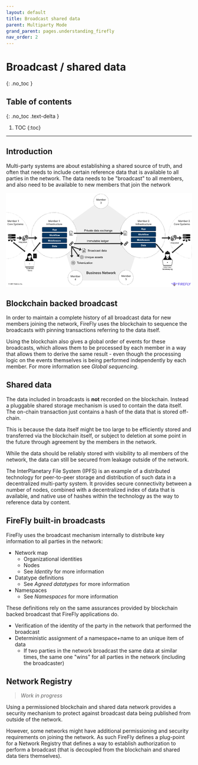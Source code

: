 ```yaml
---
layout: default
title: Broadcast shared data
parent: Multiparty Mode
grand_parent: pages.understanding_firefly
nav_order: 2
---
```


# Broadcast / shared data
{: .no_toc }

## Table of contents
{: .no_toc .text-delta }

1. TOC
{:toc}

---

## Introduction

Multi-party systems are about establishing a shared source of truth, and
often that needs to include certain reference data that is available
to all parties in the network. The data needs to be "broadcast" to all
members, and also need to be available to new members that join the network

![Multi-party Systems](../../../images/multiparty_system.png "Multi-Party System")

## Blockchain backed broadcast

In order to maintain a complete history of all broadcast data for new members
joining the network, FireFly uses the blockchain to sequence the broadcasts
with pinning transactions referring to the data itself.

Using the blockchain also gives a global order of events for these broadcasts,
which allows them to be processed by each member in a way that allows them
to derive the same result - even though the processing logic on the events
themselves is being performed independently by each member.
For more information see _Global sequencing_.

## Shared data

The data included in broadcasts is **not** recorded on the blockchain. Instead
a pluggable shared storage mechanism is used to contain the data itself.
The on-chain transaction just contains a hash of the data that is stored off-chain.

This is because the data itself might be too large to be efficiently stored
and transferred via the blockchain itself, or subject to deletion at some
point in the future through agreement by the members in the network.

While the data should be reliably stored with visibility to all members of the
network, the data can still be secured from leakage outside of the network.

The InterPlanetary File System (IPFS) is an example of a distributed technology
for peer-to-peer storage and distribution of such data in a decentralized
multi-party system. It provides secure connectivity between a number of nodes,
combined with a decentralized index of data that is available, and native use
of hashes within the technology as the way to reference data by content.

## FireFly built-in broadcasts

FireFly uses the broadcast mechanism internally to distribute key information to
all parties in the network:

- Network map
  - Organizational identities
  - Nodes
  - See _Identity_ for more information
- Datatype definitions
  - See _Agreed datatypes_ for more information
- Namespaces
  - See _Namespaces_ for more information

These definitions rely on the same assurances provided by blockchain backed
broadcast that FireFly applications do.

- Verification of the identity of the party in the network that performed the broadcast
- Deterministic assignment of a namespace+name to an unique item of data
  - If two parties in the network broadcast the same data at similar times, the
    same one "wins" for all parties in the network (including the broadcaster)

## Network Registry

> _Work in progress_

Using a permissioned blockchain and shared data network provides a security mechanism
to protect against broadcast data being published from outside of the network.

However, some networks might have additional permissioning and security requirements
on joining the network. As such FireFly defines a plug-point for a Network Registry
that defines a way to establish authorization to perform a broadcast (that is decoupled
from the blockchain and shared data tiers themselves).
